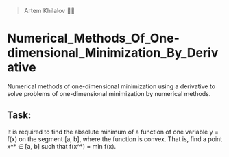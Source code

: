 > Artem Khilalov 👨‍💻
# Numerical_Methods_Of_One-dimensional_Minimization_By_Derivative
Numerical methods of one-dimensional minimization using a derivative to solve problems of one-dimensional minimization by numerical methods.

## Task:
It is required to find the absolute minimum of a function of one variable y = f(x) on the segment [a, b], where the function is convex. That is, find a point x^* ∈ [a, b] such that f(x^*) = min f(x).
